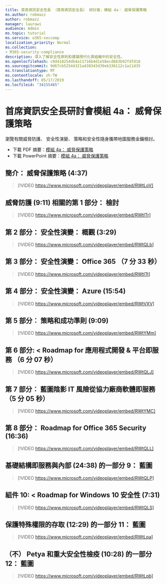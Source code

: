 ```yaml
---
title: 首席資訊安全性長 （首席資訊安全長） 研討會，模組 4a： 威脅保護策略
ms.author: robmazz
author: robmazz
manager: laurawi
audience: Admin
ms.topic: tutorial
ms.service: o365-seccomp
localization_priority: Normal
ms.collection:
- M365-security-compliance
description: 深入了解安全性原則和建議現代化貴組織中的安全性。
ms.openlocfilehash: c9d418254db4a11716b4d1e58ecd683b92fdfd18
ms.sourcegitcommit: 9d67cb52544321a430343d39eb336112c1a11d35
ms.translationtype: MT
ms.contentlocale: zh-TW
ms.lasthandoff: 05/17/2019
ms.locfileid: "34155485"
---
```

# <a name="ciso-workshop-module-4a-threat-protection-strategy"></a>首席資訊安全長研討會模組 4a： 威脅保護策略

瀏覽有關威脅防護、 安全性演變、 策略和安全性隨身攜帶地圖服務金鑰檢討。

- 下載 PDF 摘要：[模組 4a： 威脅保護策略](media/ciso-workshop-4a-threat-protection.pdf)
- 下載 PowerPoint 摘要：[模組 4a： 威脅保護策略](https://docs.microsoft.com/office365/securitycompliance/media/ciso-workshop-4a-threat-protection.pptx)

## <a name="introduction-threat-protection-strategy-437"></a>簡介： 威脅保護策略 (4:37)

> [!VIDEO https://www.microsoft.com/videoplayer/embed/RWtLoV]

## <a name="part-1-learnings-about-threat-protection-911"></a>威脅防護 (9:11) 相關的第 1 部分： 檢討

> [!VIDEO https://www.microsoft.com/videoplayer/embed/RWtITr]

## <a name="part-2-security-evolution-overview-329"></a>第 2 部分： 安全性演變： 概觀 (3:29)

> [!VIDEO https://www.microsoft.com/videoplayer/embed/RWtQLb]

## <a name="part-3-security-evolution-office-365-733"></a>第 3 部分： 安全性演變： Office 365 （7 分 33 秒）

> [!VIDEO https://www.microsoft.com/videoplayer/embed/RWtITt]

## <a name="part-4-security-evolution-azure-1554"></a>第 4 部分： 安全性演變： Azure (15:54)

> [!VIDEO https://www.microsoft.com/videoplayer/embed/RWtVXV]

## <a name="part-5-strategies-and-success-criteria-909"></a>第 5 部分︰ 策略和成功準則 (9:09)

> [!VIDEO https://www.microsoft.com/videoplayer/embed/RWtYMm]

## <a name="part-6-roadmap-for-application-development--platform-as-a-service-607"></a>第 6 部分: < Roadmap for 應用程式開發 &amp; 平台即服務 （6 分 07 秒）

> [!VIDEO https://www.microsoft.com/videoplayer/embed/RWtQLJ]

## <a name="part-7-roadmap-for-shadow-it-risk-from-third-party-software-as-a-service-505"></a>第 7 部分︰ 藍圖陰影 IT 風險從協力廠商軟體即服務 （5 分 05 秒）

> [!VIDEO https://www.microsoft.com/videoplayer/embed/RWtYMC]

## <a name="part-8-roadmap-for-office-365-security-1636"></a>第 8 部分： Roadmap for Office 365 Security (16:36)

> [!VIDEO https://www.microsoft.com/videoplayer/embed/RWtQLL]

## <a name="part-9-roadmap-for-infrastructure-as-a-service-and-on-premises-2438"></a>基礎結構即服務與內部 (24:38) 的一部分 9： 藍圖

> [!VIDEO https://www.microsoft.com/videoplayer/embed/RWtQLP]

## <a name="part-10-roadmap-for-windows-10-security-731"></a>組件 10: < Roadmap for Windows 10 安全性 (7:31)

> [!VIDEO https://www.microsoft.com/videoplayer/embed/RWtQLS]

## <a name="part-11-roadmap-for-securing-privileged-access-1229"></a>保護特殊權限的存取 (12:29) 的一部分 11： 藍圖

> [!VIDEO https://www.microsoft.com/videoplayer/embed/RWtLpa]

## <a name="part-12-roadmap-for-not-petya-and-critical-security-hygiene-1028"></a>（不） Petya 和重大安全性檢疫 (10:28) 的一部分 12： 藍圖

> [!VIDEO https://www.microsoft.com/videoplayer/embed/RWtLpb]